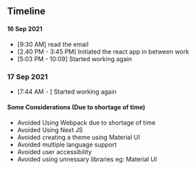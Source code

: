 ## Timeline ##

#### 16 Sep 2021 ####

* [9:30 AM] read the email
* [2.40 PM - 3:45 PM] Initiated the react app in between work
* [5:03 PM - 10:09] Started working again

### 17 Sep 2021 ####

* [7:44 AM - ] Started working again

#### Some Considerations (Due to shortage of time) ####
* Avoided Using Webpack due to shortage of time
* Avoided Using Next JS
* Avoided creating a theme using Material UI
* Avoided multiple language support
* Avoided user accessibility
* Avoided using unnessary libraries eg: Material UI